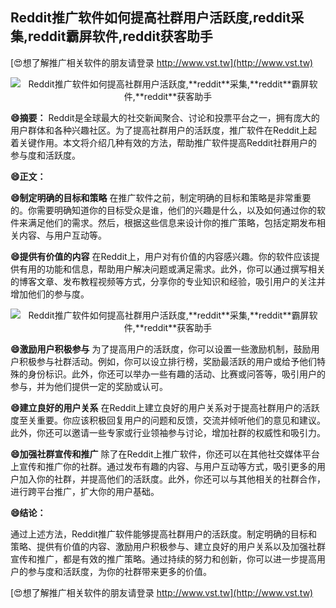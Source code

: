 ## **Reddit推广软件如何提高社群用户活跃度,**reddit**采集,**reddit**霸屏软件,**reddit**获客助手**

[😍想了解推广相关软件的朋友请登录 http://www.vst.tw](http://www.vst.tw)

 <center><img src="https://vst.tw/MP4/tuiguang/png/0.png" alt="Reddit推广软件如何提高社群用户活跃度,**reddit**采集,**reddit**霸屏软件,**reddit**获客助手"></center>

**😄摘要：**
Reddit是全球最大的社交新闻聚合、讨论和投票平台之一，拥有庞大的用户群体和各种兴趣社区。为了提高社群用户的活跃度，推广软件在Reddit上起着关键作用。本文将介绍几种有效的方法，帮助推广软件提高Reddit社群用户的参与度和活跃度。

**😄正文：**

**😄制定明确的目标和策略**
在推广软件之前，制定明确的目标和策略是非常重要的。你需要明确知道你的目标受众是谁，他们的兴趣是什么，以及如何通过你的软件来满足他们的需求。然后，根据这些信息来设计你的推广策略，包括定期发布相关内容、与用户互动等。

**😄提供有价值的内容**
在Reddit上，用户对有价值的内容感兴趣。你的软件应该提供有用的功能和信息，帮助用户解决问题或满足需求。此外，你可以通过撰写相关的博客文章、发布教程视频等方式，分享你的专业知识和经验，吸引用户的关注并增加他们的参与度。

 <center><img src="https://vst.tw/MP4/tuiguang/png/6.png" alt="Reddit推广软件如何提高社群用户活跃度,**reddit**采集,**reddit**霸屏软件,**reddit**获客助手"></center>

**😄激励用户积极参与**
为了提高用户的活跃度，你可以设置一些激励机制，鼓励用户积极参与社群活动。例如，你可以设立排行榜，奖励最活跃的用户或给予他们特殊的身份标识。此外，你还可以举办一些有趣的活动、比赛或问答等，吸引用户的参与，并为他们提供一定的奖励或认可。

**😄建立良好的用户关系**
在Reddit上建立良好的用户关系对于提高社群用户的活跃度至关重要。你应该积极回复用户的问题和反馈，交流并倾听他们的意见和建议。此外，你还可以邀请一些专家或行业领袖参与讨论，增加社群的权威性和吸引力。

**😄加强社群宣传和推广**
除了在Reddit上推广软件，你还可以在其他社交媒体平台上宣传和推广你的社群。通过发布有趣的内容、与用户互动等方式，吸引更多的用户加入你的社群，并提高他们的活跃度。此外，你还可以与其他相关的社群合作，进行跨平台推广，扩大你的用户基础。

**😄结论：**

通过上述方法，Reddit推广软件能够提高社群用户的活跃度。制定明确的目标和策略、提供有价值的内容、激励用户积极参与、建立良好的用户关系以及加强社群宣传和推广，都是有效的推广策略。通过持续的努力和创新，你可以进一步提高用户的参与度和活跃度，为你的社群带来更多的价值。

[😍想了解推广相关软件的朋友请登录 http://www.vst.tw](http://www.vst.tw)



